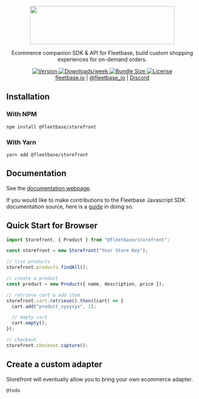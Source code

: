 <p align="center">
  <img src="https://flb-assets.s3.ap-southeast-1.amazonaws.com/static/storefront-logo.svg" width="380" height="100" />
</p>
<p align="center">
Ecommerce companion SDK & API for Fleetbase, build custom shopping experiences for on-demand orders.
</p>

<p align="center">
  <a href="https://www.npmjs.com/package/@fleetbase/sdk">
    <img src="https://img.shields.io/npm/v/@fleetbase/sdk" alt="Version" />
  </a>
  <a href="https://www.npmjs.com/package/@fleetbase/sdk">
    <img src="https://img.shields.io/npm/dw/@fleetbase/sdk" alt="Downloads/week" />
  </a>
  <a href="https://bundlephobia.com/package/@fleetbase/sdk@1.0.0">
    <img src="https://img.shields.io/bundlephobia/min/@fleetbase/sdk" alt="Bundle Size" />
  </a>
  <a href="https://github.com/fleetbase/fleetbase-js/blob/master/LICENSE.md">
    <img src="https://img.shields.io/github/license/fleetbase/fleetbase-js" alt="License" />
  </a>
  <br>
  <a href="https://fleetbase.io">fleetbase.io</a> | <a href="https://twitter.com/fleetbase_io">@fleetbase_io</a> | <a href="https://discord.gg/Q78hkXNK">Discord</a>
</p>

## Installation

### With NPM

`npm install @fleetbase/storefront`

### With Yarn

`yarn add @fleetbase/storefront`

## Documentation

See the [documentation webpage](https://fleetbase.io/docs).

If you would like to make contributions to the Fleetbase Javascript SDK documentation source, here is a [guide](https://github.com/fleetbase/fleetbase-js/blob/master/CONTRIBUTING.md) in doing so.

## Quick Start for Browser

```js
import Storefront, { Product } from "@fleetbase/storefront";

const storefront = new Storefront("Your Store Key");

// list products
storefront.products.findAll();

// create a product
const product = new Product({ name, description, price });

// retrieve cart & add item
storefront.cart.retrieve().then((cart) => {
  cart.add("product_xyxyxyx", 1);

  // empty cart
  cart.empty();
});

// checkout
storefront.checkout.capture();
```

## Create a custom adapter

Storefront will eventually allow you to bring your own ecommerce adapter.

`@todo`
